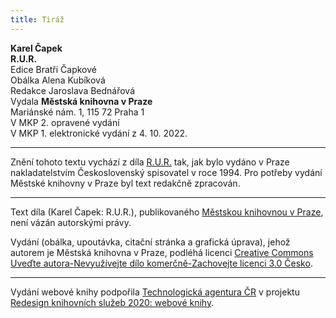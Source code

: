 ```yaml
---
title: Tiráž
---
```


**Karel Čapek**  
**R.U.R.**  
Edice Bratři Čapkové  
Obálka Alena Kubíková  
Redakce Jaroslava Bednářová  
Vydala **Městská knihovna v Praze**  
Mariánské nám. 1, 115 72 Praha 1  
V MKP 2. opravené vydání  
V MKP 1. elektronické vydání z 4. 10. 2022.

***

Znění tohoto textu vychází z díla [R.U.R.](https://search.mlp.cz/cz/titul/dramata/44185/) tak, jak bylo vydáno v Praze nakladatelstvím Československý spisovatel v roce 1994. Pro potřeby vydání Městské knihovny v Praze byl text redakčně zpracován.

***


Text díla (Karel Čapek: R.U.R.), publikovaného [Městskou knihovnou v Praze](https://www.mlp.cz/cz/), není vázán autorskými právy.


Vydání (obálka, upoutávka, citační stránka a grafická úprava), jehož autorem je Městská knihovna v Praze, podléhá licenci [Creative Commons Uveďte autora-Nevyužívejte dílo komerčně-Zachovejte licenci 3.0 Česko](https://creativecommons.org/licenses/by-nc-sa/3.0/cz/).

***

Vydání webové knihy podpořila [Technologická agentura ČR](https://www.tacr.cz/) v projektu [Redesign knihovních služeb 2020: webové knihy](https://starfos.tacr.cz/cs/project/TL04000391).